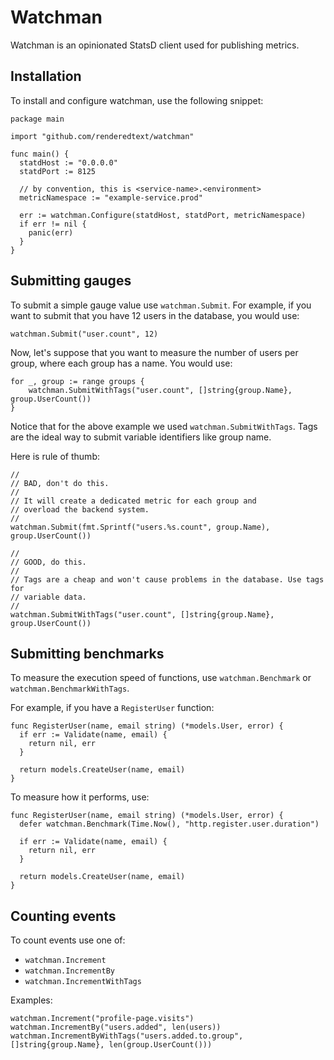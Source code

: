 # Watchman

Watchman is an opinionated StatsD client used for publishing metrics.

## Installation

To install and configure watchman, use the following snippet:

``` golang
package main

import "github.com/renderedtext/watchman"

func main() {
  statdHost := "0.0.0.0"
  statdPort := 8125

  // by convention, this is <service-name>.<environment>
  metricNamespace := "example-service.prod"

  err := watchman.Configure(statdHost, statdPort, metricNamespace)
  if err != nil {
    panic(err)
  }
}
```

## Submitting gauges

To submit a simple gauge value use `watchman.Submit`. For example, if you want
to submit that you have 12 users in the database, you would use:

``` golang
watchman.Submit("user.count", 12)
```

Now, let's suppose that you want to measure the number of users per group, where
each group has a name. You would use:

``` golang
for _, group := range groups {
	watchman.SubmitWithTags("user.count", []string{group.Name}, group.UserCount())
}
```

Notice that for the above example we used `watchman.SubmitWithTags`. Tags are
the ideal way to submit variable identifiers like group name.

Here is rule of thumb:

``` golang
//
// BAD, don't do this.
//
// It will create a dedicated metric for each group and
// overload the backend system.
//
watchman.Submit(fmt.Sprintf("users.%s.count", group.Name), group.UserCount())

//
// GOOD, do this.
//
// Tags are a cheap and won't cause problems in the database. Use tags for
// variable data.
//
watchman.SubmitWithTags("user.count", []string{group.Name}, group.UserCount())
```

## Submitting benchmarks

To measure the execution speed of functions, use `watchman.Benchmark` or
`watchman.BenchmarkWithTags`.

For example, if you have a `RegisterUser` function:

``` golang
func RegisterUser(name, email string) (*models.User, error) {
  if err := Validate(name, email) {
    return nil, err
  }

  return models.CreateUser(name, email)
}
```

To measure how it performs, use:

``` golang
func RegisterUser(name, email string) (*models.User, error) {
  defer watchman.Benchmark(Time.Now(), "http.register.user.duration")

  if err := Validate(name, email) {
    return nil, err
  }

  return models.CreateUser(name, email)
}
```

## Counting events

To count events use one of:

- `watchman.Increment`
- `watchman.IncrementBy`
- `watchman.IncrementWithTags`

Examples:

``` golang
watchman.Increment("profile-page.visits")
watchman.IncrementBy("users.added", len(users))
watchman.IncrementByWithTags("users.added.to.group", []string{group.Name}, len(group.UserCount()))
```
